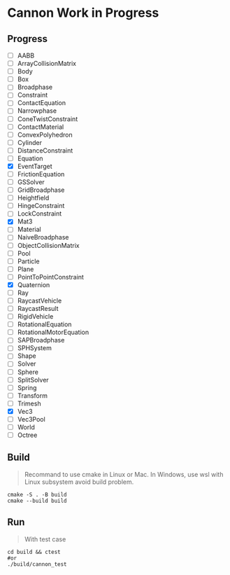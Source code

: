 # Cannon Work in Progress

## Progress

 - [ ] AABB
 - [ ] ArrayCollisionMatrix
 - [ ] Body
 - [ ] Box
 - [ ] Broadphase
 - [ ] Constraint
 - [ ] ContactEquation
 - [ ] Narrowphase
 - [ ] ConeTwistConstraint
 - [ ] ContactMaterial
 - [ ] ConvexPolyhedron
 - [ ] Cylinder
 - [ ] DistanceConstraint
 - [ ] Equation
 - [x] EventTarget
 - [ ] FrictionEquation
 - [ ] GSSolver
 - [ ] GridBroadphase
 - [ ] Heightfield
 - [ ] HingeConstraint
 - [ ] LockConstraint
 - [x] Mat3
 - [ ] Material
 - [ ] NaiveBroadphase
 - [ ] ObjectCollisionMatrix
 - [ ] Pool
 - [ ] Particle
 - [ ] Plane
 - [ ] PointToPointConstraint
 - [x] Quaternion
 - [ ] Ray
 - [ ] RaycastVehicle
 - [ ] RaycastResult
 - [ ] RigidVehicle
 - [ ] RotationalEquation
 - [ ] RotationalMotorEquation
 - [ ] SAPBroadphase
 - [ ] SPHSystem
 - [ ] Shape
 - [ ] Solver
 - [ ] Sphere
 - [ ] SplitSolver
 - [ ] Spring
 - [ ] Transform
 - [ ] Trimesh
 - [x] Vec3
 - [ ] Vec3Pool
 - [ ] World
 - [ ] Octree

## Build

> Recommand to use cmake in Linux or Mac.
> In Windows, use wsl with Linux subsystem avoid build problem.

```shell
cmake -S . -B build
cmake --build build
```

## Run

> With test case

```shell
cd build && ctest
#or
./build/cannon_test
```
